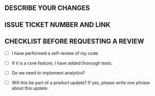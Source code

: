 ## DESCRIBE YOUR CHANGES


## ISSUE TICKET NUMBER AND LINK


## CHECKLIST BEFORE REQUESTING A REVIEW

- [ ] I have performed a self-review of my code.

- [ ] If it is a core feature, I have added thorough tests.

- [ ] Do we need to implement analytics?

- [ ] Will this be part of a product update? If yes, please write one phrase about this update.
